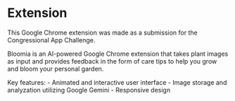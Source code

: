 # Extension
This Google Chrome extension was made as a submission for the Congressional App Challenge.
<p></p>
Bloomia is an AI-powered Google Chrome extension that takes plant images as input and provides feedback in the form of care tips to help you grow and bloom your personal garden.
<p></p>
Key features:
- Animated and interactive user interface
- Image storage and analyzation utilizing Google Gemini
- Responsive design
